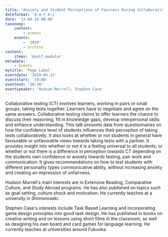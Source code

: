 ```yaml
---
title: 'Anxiety and Student Perceptions of Fairness During Collaborative Testing'
dateformat: 'd-m-Y H:i'
date: '13-04-19 00:00'
taxonomy:
    content:
        - events
    events:
        - '2019'
        - archive
content:
    items: '@self.modular'
metadata:
    - Events
mytitle: 'Page Label'
eventdate: '2019-04-13'
eventstart: '19:00'
eventend: '20:30'
eventspeaker: 'Hudson Murrell; Stephen Case'
---
```


 

Collaborative testing (CT) involves learners, working in pairs or small groups, taking tests together. Learners have to negotiate and agree on the same answers. Collaborative testing claims to offer learners the chance to discuss their reasoning, fill in knowledge gaps, develop interpersonal skills and enhance understanding. This talk presents data from questionnaires on how the confidence level of students influences their perception of taking tests collaboratively. It also looks at whether or not students in general have favourable or unfavorable views towards taking tests with a partner. It provides insight into whether or not it is a feeling universal to all students, or whether or not there is a difference in perception towards CT depending on the students own confidence or anxiety towards testing, pair work and communication. It gives recommendations on how to test students with different personality types communicative ability, without increasing anxiety and creating an impression of unfairness.


Hudson Murrell's main interests are in Extensive Reading, Comparative Culture, and Study Abroad programs. He has also published on topics such as goal setting, culture shock and motivation. He currently teaches at a university in Shimonoseki.

Stephen Case's interests include Task Based Learning and incorporating game design principles into good task design. He has published in books on creative writing and on lessons using short films in the classroom, as well as designing his own board and card games for language learning. He currently teaches at universities around Fukuoka.


